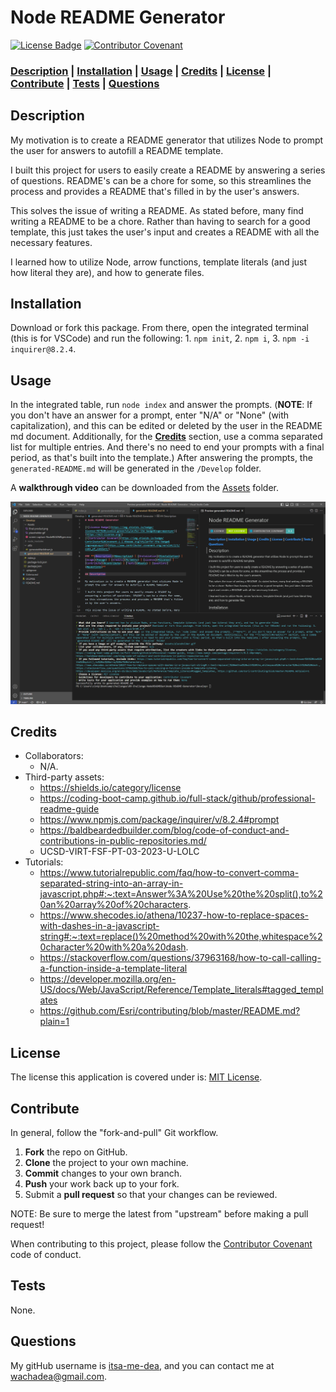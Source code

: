 # Node README Generator

[![License Badge](https://img.shields.io/badge/license-MIT%20License-green?style=for-the-badge&logo=appveyor)](https://mit-license.org/)
[![Contributor Covenant](https://img.shields.io/badge/Contributor%20Covenant-2.1-4baaaa.svg?style=for-the-badge&logo=appveyor)](https://www.contributor-covenant.org/version/2/1/code_of_conduct/)

### **[Description](#description) | [Installation](#installation) | [Usage](#usage) | [Credits](#credits) | [License](#license) | [Contribute](#contribute) | [Tests](#tests) | [Questions](#questions)**

## Description

My motivation is to create a README generator that utilizes Node to prompt the user for answers to autofill a README template.

I built this project for users to easily create a README by answering a series of questions. README's can be a chore for some, so this streamlines the process and provides a README that's filled in by the user's answers.

This solves the issue of writing a README. As stated before, many find writing a README to be a chore. Rather than having to search for a good template, this just takes the user's input and creates a README with all the necessary features.

I learned how to utilize Node, arrow functions, template literals (and just how literal they are), and how to generate files.

## Installation

Download or fork this package. From there, open the integrated terminal (this is for VSCode) and run the following: 1. `npm init`, 2. `npm i`, 3. `npm -i inquirer@8.2.4`.

## Usage

In the integrated table, run `node index` and answer the prompts. (**NOTE**: If you don't have an answer for a prompt, enter "N/A" or "None" (with capitalization), and this can be edited or deleted by the user in the README md document. Additionally, for the **[Credits](#credits)** section, use a comma separated list for multiple entries. And there's no need to end your prompts with a final period, as that's built into the template.) After answering the prompts, the `generated-README.md` will be generated in the `/Develop` folder.

A **walkthrough video** can be downloaded from the [Assets](/Develop/Assets/screen-capture-NodeREADMEgen.mp4) folder.

![example of final product](/Develop/Assets/final-product.png)

## Credits

- Collaborators: 
  - N/A.
- Third-party assets: 
  - https://shields.io/category/license
  - https://coding-boot-camp.github.io/full-stack/github/professional-readme-guide
  - https://www.npmjs.com/package/inquirer/v/8.2.4#prompt
  - https://baldbeardedbuilder.com/blog/code-of-conduct-and-contributions-in-public-repositories.md/
  - UCSD-VIRT-FSF-PT-03-2023-U-LOLC
- Tutorials: 
  - https://www.tutorialrepublic.com/faq/how-to-convert-comma-separated-string-into-an-array-in-javascript.php#:~:text=Answer%3A%20Use%20the%20split(),to%20an%20array%20of%20characters.
  - https://www.shecodes.io/athena/10237-how-to-replace-spaces-with-dashes-in-a-javascript-string#:~:text=replace()%20method%20with%20the,whitespace%20character%20with%20a%20dash.
  - https://stackoverflow.com/questions/37963168/how-to-call-calling-a-function-inside-a-template-literal
  - https://developer.mozilla.org/en-US/docs/Web/JavaScript/Reference/Template_literals#tagged_templates
  - https://github.com/Esri/contributing/blob/master/README.md?plain=1

## License

 The license this application is covered under is: [MIT License](https://mit-license.org/).

## Contribute

In general, follow the "fork-and-pull" Git workflow.

  1. **Fork** the repo on GitHub.
  2. **Clone** the project to your own machine.
  3. **Commit** changes to your own branch.
  4. **Push** your work back up to your fork.
  5. Submit a **pull request** so that your changes can be reviewed.
    
  NOTE: Be sure to merge the latest from "upstream" before making a pull request!
  
  When contributing to this project, please follow the [Contributor Covenant](https://www.contributor-covenant.org/version/2/1/code_of_conduct/) code of conduct.

## Tests

None.

## Questions

My gitHub username is [itsa-me-dea](https://github.com/itsa-me-dea), and you can contact me at wachadea@gmail.com.

